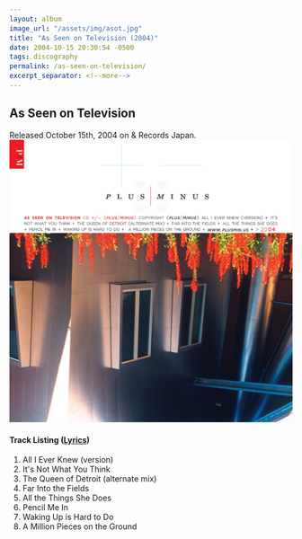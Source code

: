 ```yaml
---
layout: album
image_url: "/assets/img/asot.jpg"
title: "As Seen on Television (2004)"
date: 2004-10-15 20:30:54 -0500
tags: discography
permalink: /as-seen-on-television/
excerpt_separator: <!--more-->
---
```


<!--more-->

## As Seen on Television

<div id="release-info">
    Released October 15th, 2004 on & Records Japan.
</div>

<div id="container">
    <div id="release-container">
        <div id="artwork">
            <a href="/assets/img/asot.jpg" alt="Full res version"><img src="/assets/img/asot.jpg"/></a>
        </div>
        <div id="tracklist">
            <h4>Track Listing (<a href="/lyrics/#as-seen-on-television-album">Lyrics</a>)</h4>
            <ol>
                <li>All I Ever Knew (version)</li>
                <li>It's Not What You Think</li>
                <li>The Queen of Detroit (alternate mix) </li>
                <li>Far Into the Fields</li>
                <li>All the Things She Does</li>
                <li>Pencil Me In</li>
                <li>Waking Up is Hard to Do</li>
                <li>A Million Pieces on the Ground</li>
            </ol>
        </div>
    </div>
</div>
